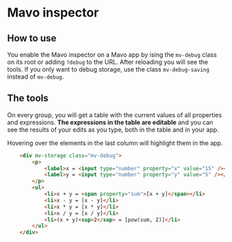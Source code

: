 # Mavo inspector

## How to use

You enable the Mavo inspector on a Mavo app by ising the `mv-debug` class on its root or adding `?debug` to the URL. After reloading you will see the tools. If you only want to debug storage, use the class `mv-debug-saving` instead of `mv-debug`.

## The tools

On every group, you will get a table with the current values of all properties and expressions. **The expressions in the table are editable** and you can see the results of your edits as you type, both in the table and in your app.

Hovering over the elements in the last column will highlight them in the app.

```html
	<div mv-storage class="mv-debug">
		<p>
			<label>x = <input type="number" property="x" value="15" /></label>,
			<label>y = <input type="number" property="y" value="5" /></label>
		</p>
		<ul>
			<li>x + y = <span property="sum">[x + y]</span></li>
			<li>x - y = [x - y]</li>
			<li>x * y = [x * y]</li>
			<li>x / y = [x / y]</li>
			<li>(x + y)<sup>2</sup> = [pow(sum, 2)]</li>
		</ul>
	</div>
```
